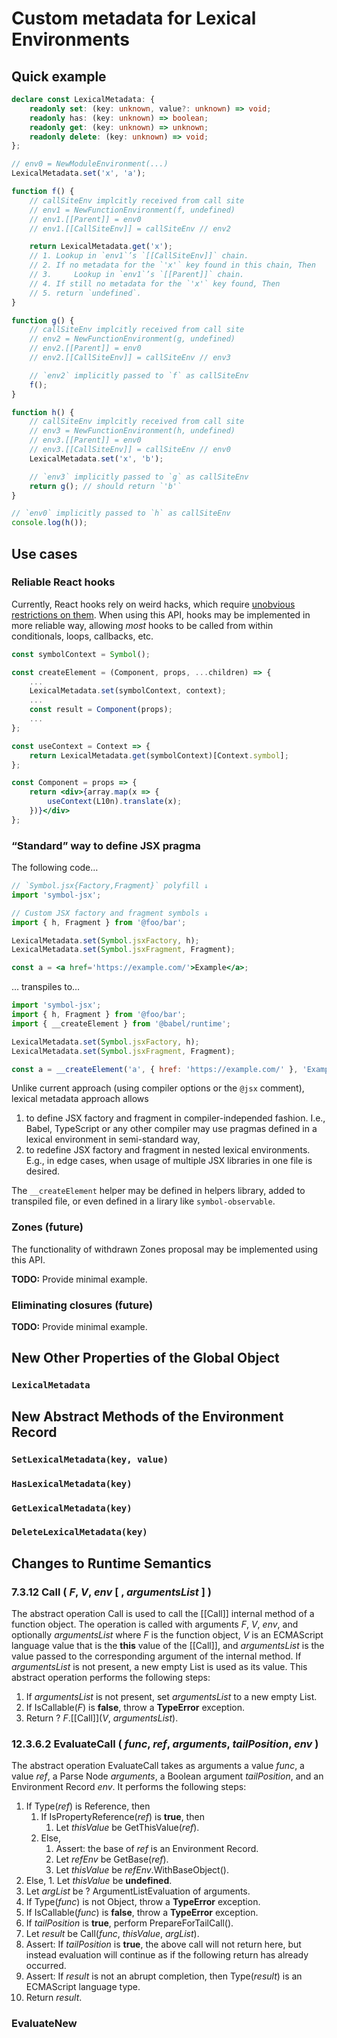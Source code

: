 # Custom metadata for Lexical Environments

## Quick example

```typescript
declare const LexicalMetadata: {
    readonly set: (key: unknown, value?: unknown) => void;
    readonly has: (key: unknown) => boolean;
    readonly get: (key: unknown) => unknown;
    readonly delete: (key: unknown) => void;
};

// env0 = NewModuleEnvironment(...)
LexicalMetadata.set('x', 'a');

function f() {
    // callSiteEnv implcitly received from call site
    // env1 = NewFunctionEnvironment(f, undefined)
    // env1.[[Parent]] = env0
    // env1.[[CallSiteEnv]] = callSiteEnv // env2

    return LexicalMetadata.get('x');
    // 1. Lookup in `env1`’s `[[CallSiteEnv]]` chain.
    // 2. If no metadata for the `'x'` key found in this chain, Then
    // 3.     Lookup in `env1`’s `[[Parent]]` chain.
    // 4. If still no metadata for the `'x'` key found, Then
    // 5. return `undefined`.
}

function g() {
    // callSiteEnv implcitly received from call site
    // env2 = NewFunctionEnvironment(g, undefined)
    // env2.[[Parent]] = env0
    // env2.[[CallSiteEnv]] = callSiteEnv // env3

    // `env2` implicitly passed to `f` as callSiteEnv
    f();
}

function h() {
    // callSiteEnv implcitly received from call site
    // env3 = NewFunctionEnvironment(h, undefined)
    // env3.[[Parent]] = env0
    // env3.[[CallSiteEnv]] = callSiteEnv // env0
    LexicalMetadata.set('x', 'b');

    // `env3` implicitly passed to `g` as callSiteEnv
    return g(); // should return `'b'`
}

// `env0` implicitly passed to `h` as callSiteEnv
console.log(h());
```

## Use cases

### Reliable React hooks

Currently, React hooks rely on weird hacks, which require [unobvious restrictions on them](https://reactjs.org/docs/hooks-rules.html). When using this API, hooks may be implemented in more reliable way, allowing _most_ hooks to be called from within conditionals, loops, callbacks, etc.

```jsx
const symbolContext = Symbol();

const createElement = (Component, props, ...children) => {
    ...
    LexicalMetadata.set(symbolContext, context);
    ...
    const result = Component(props);
    ...
};

const useContext = Context => {
    return LexicalMetadata.get(symbolContext)[Context.symbol];
};

const Component = props => {
    return <div>{array.map(x => {
        useContext(L10n).translate(x);
    })}</div>
};
```

### “Standard” way to define JSX pragma

The following code…

```jsx
// `Symbol.jsx{Factory,Fragment}` polyfill ↓
import 'symbol-jsx';

// Custom JSX factory and fragment symbols ↓
import { h, Fragment } from '@foo/bar';

LexicalMetadata.set(Symbol.jsxFactory, h);
LexicalMetadata.set(Symbol.jsxFragment, Fragment);

const a = <a href='https://example.com/'>Example</a>;
```

… transpiles to…

```javascript
import 'symbol-jsx';
import { h, Fragment } from '@foo/bar';
import { __createElement } from '@babel/runtime';

LexicalMetadata.set(Symbol.jsxFactory, h);
LexicalMetadata.set(Symbol.jsxFragment, Fragment);

const a = __createElement('a', { href: 'https://example.com/' }, 'Example');
```

Unlike current approach (using compiler options or the `@jsx` comment), lexical metadata approach allows

1. to define JSX factory and fragment in compiler-independed fashion. I.e., Babel, TypeScript or any other compiler may use pragmas defined in a lexical environment in semi-standard way,
2. to redefine JSX factory and fragment in nested lexical environments. E.g., in edge cases, when usage of multiple JSX libraries in one file is desired.

The `__createElement` helper may be defined in helpers library, added to transpiled file, or even defined in a lirary like `symbol-observable`.

### Zones (future)

The functionality of withdrawn Zones proposal may be implemented using this API.

**TODO:** Provide minimal example.

### Eliminating closures (future)

**TODO:** Provide minimal example.

## New Other Properties of the Global Object

### `LexicalMetadata`

## New Abstract Methods of the Environment Record

### `SetLexicalMetadata(key, value)`

### `HasLexicalMetadata(key)`

### `GetLexicalMetadata(key)`

### `DeleteLexicalMetadata(key)`

## Changes to Runtime Semantics

### 7.3.12 Call ( _F_, _V_, _env_ \[ , _argumentsList_ ] )

The abstract operation Call is used to call the [[Call]] internal method of a function object. The operation is called with arguments _F_, _V_, _env_, and optionally _argumentsList_ where _F_ is the function object, _V_ is an ECMAScript language value that is the **this** value of the [[Call]], and _argumentsList_ is the value passed to the corresponding argument of the internal method. If _argumentsList_ is not present, a new empty List is used as its value. This abstract operation performs the following steps:

1. If _argumentsList_ is not present, set _argumentsList_ to a new empty List.
2. If IsCallable(_F_) is **false**, throw a **TypeError** exception.
2. Return ? _F_.[[Call]](_V_, _argumentsList_).

### 12.3.6.2 EvaluateCall ( _func_, _ref_, _arguments_, _tailPosition_, _env_ )

The abstract operation EvaluateCall takes as arguments a value _func_, a value _ref_, a Parse Node _arguments_, a Boolean argument _tailPosition_, and an Environment Record _env_. It performs the following steps:

1.  If Type(_ref_) is Reference, then
    1. If IsPropertyReference(_ref_) is **true**, then
        1. Let _thisValue_ be GetThisValue(_ref_).
    2. Else,
        1. Assert: the base of _ref_ is an Environment Record.
        2. Let _refEnv_ be GetBase(_ref_).
        3. Let _thisValue_ be _refEnv_.WithBaseObject().
2.  Else,
        1. Let _thisValue_ be **undefined**.
3.  Let _argList_ be ? ArgumentListEvaluation of arguments.
4.  If Type(_func_) is not Object, throw a **TypeError** exception.
5.  If IsCallable(_func_) is **false**, throw a **TypeError** exception.
6.  If _tailPosition_ is **true**, perform PrepareForTailCall().
7.  Let _result_ be Call(_func_, _thisValue_, _argList_).
8.  Assert: If _tailPosition_ is **true**, the above call will not return here, but instead evaluation will continue as if the following return has already occurred.
9.  Assert: If _result_ is not an abrupt completion, then Type(_result_) is an ECMAScript language type.
10. Return _result_.

### EvaluateNew
